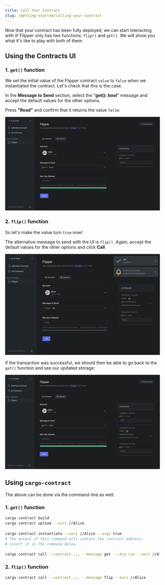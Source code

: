 ```yaml
---
title: Call Your Contract
slug: /getting-started/calling-your-contract
---
```


Now that your contract has been fully deployed, we can start interacting with it! Flipper only has
two functions: `flip()` and `get()`. We will show you what it's like to play with both of them.

## Using the Contracts UI

### 1. `get()` function

We set the initial value of the Flipper contract
`value` to `false` when we instantiated the contract. Let's check that this is the case.

In the **Message to Send** section, select the "**get(): bool**" message and accept the default
values for the other options.

Press **"Read"** and confirm that it returns the value `false`:

![An image of Flipper RPC call with false](./assets/flipper-false.png)

### 2. `flip()` function

So let's make the value turn `true` now!

The alternative message to send with the UI is `flip()`. Again, accept the default values for the other options and click **Call**

![An image of a Flipper transaction](./assets/send-as-transaction.png)

If the transaction was successful, we should then be able to go back to the `get()` function and see our updated storage:

![An image of Flipper RPC call with true](./assets/flipper-true.png)

## Using `cargo-contract`

The above can be done via the command-line as well. 

### 1. `get()` function

```bash
cargo contract build
cargo contract upload --suri //Alice

cargo contract instantiate --suri //Alice --args true
# The output of this command will contain the contract address,
# insert it in the command below.

cargo contract call --contract ... --message get  --dry-run --suri //Alice
```

### 2. `flip()` function

```bash
cargo contract call --contract ... --message flip --suri //Alice
```
